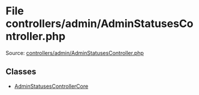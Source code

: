 File controllers/admin/AdminStatusesController.php
=========

Source: [controllers/admin/AdminStatusesController.php](https://github.com/PrestaShop/PrestaShop/blob/1.5.0.3/controllers/admin/AdminStatusesController.php)


Classes
-------

* [AdminStatusesControllerCore](class.AdminStatusesControllerCore.md)

